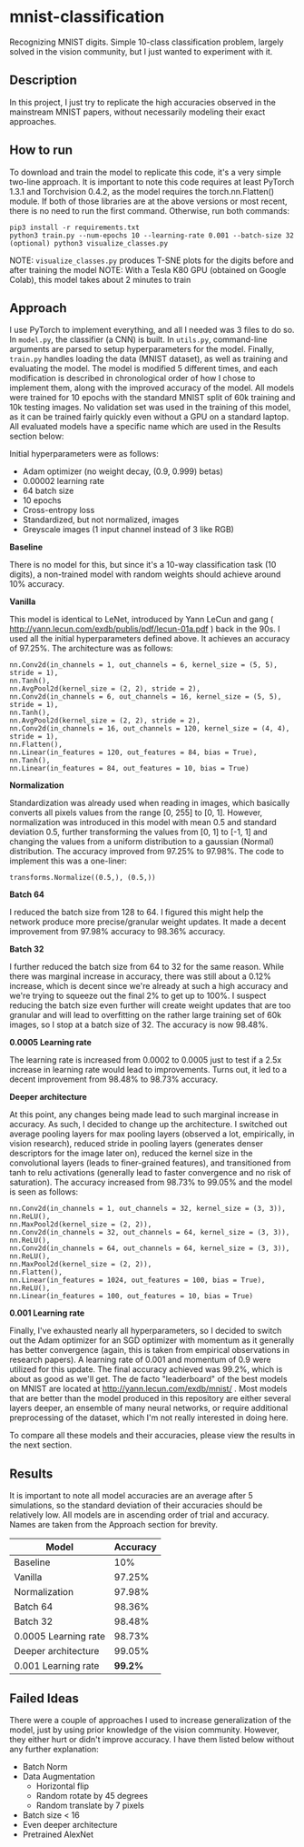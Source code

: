 # mnist-classification
Recognizing MNIST digits. Simple 10-class classification problem, largely solved in the vision community, but I just wanted to experiment with it.

## Description
In this project, I just try to replicate the high accuracies observed in the mainstream MNIST papers, without necessarily modeling their exact approaches.

## How to run

To download and train the model to replicate this code, it's a very simple two-line approach. It is important to note this code requires at least PyTorch 1.3.1 and Torchvision 0.4.2, as the model requires the torch.nn.Flatten() module. If both of those libraries are at the above versions or most recent, there is no need to run the first command. Otherwise, run both commands:

```
pip3 install -r requirements.txt
python3 train.py --num-epochs 10 --learning-rate 0.001 --batch-size 32
(optional) python3 visualize_classes.py
```

NOTE: `visualize_classes.py` produces T-SNE plots for the digits before and after training the model
NOTE: With a Tesla K80 GPU (obtained on Google Colab), this model takes about 2 minutes to train

## Approach
I use PyTorch to implement everything, and all I needed was 3 files to do so. In `model.py`, the classifier (a CNN) is built. In `utils.py`, command-line arguments are parsed to setup hyperparameters for the model. Finally, `train.py` handles loading the data (MNIST dataset), as well as training and evaluating the model. The model is modified 5 different times, and each modification is described in chronological order of how I chose to implement them, along with the improved accuracy of the model. All models were trained for 10 epochs with the standard MNIST split of 60k training and 10k testing images. No validation set was used in the training of this model, as it can be trained fairly quickly even without a GPU on a standard laptop. All evaluated models have a specific name which are used in the Results section below:

Initial hyperparameters were as follows:
* Adam optimizer (no weight decay, (0.9, 0.999) betas)
* 0.00002 learning rate
* 64 batch size
* 10 epochs
* Cross-entropy loss
* Standardized, but not normalized, images
* Greyscale images (1 input channel instead of 3 like RGB)

**Baseline**

There is no model for this, but since it's a 10-way classification task (10 digits), a non-trained model with random weights should achieve around 10% accuracy.

**Vanilla**

This model is identical to LeNet, introduced by Yann LeCun and gang ( http://yann.lecun.com/exdb/publis/pdf/lecun-01a.pdf ) back in the 90s. I used all the initial hyperparameters defined above. It achieves an accuracy of 97.25%. The architecture was as follows:

```
nn.Conv2d(in_channels = 1, out_channels = 6, kernel_size = (5, 5), stride = 1),
nn.Tanh(),
nn.AvgPool2d(kernel_size = (2, 2), stride = 2),
nn.Conv2d(in_channels = 6, out_channels = 16, kernel_size = (5, 5), stride = 1),
nn.Tanh(),
nn.AvgPool2d(kernel_size = (2, 2), stride = 2),
nn.Conv2d(in_channels = 16, out_channels = 120, kernel_size = (4, 4), stride = 1),
nn.Flatten(),
nn.Linear(in_features = 120, out_features = 84, bias = True),
nn.Tanh(),
nn.Linear(in_features = 84, out_features = 10, bias = True)
```

**Normalization**

Standardization was already used when reading in images, which basically converts all pixels values from the range [0, 255] to [0, 1]. However, normalization was introduced in this model with mean 0.5 and standard deviation 0.5, further transforming the values from [0, 1] to [-1, 1] and changing the values from a uniform distribution to a gaussian (Normal) distribution. The accuracy improved from 97.25% to 97.98%. The code to implement this was a one-liner:

```
transforms.Normalize((0.5,), (0.5,))
```

**Batch 64**

I reduced the batch size from 128 to 64. I figured this might help the network produce more precise/granular weight updates. It made a decent improvement from 97.98% accuracy to 98.36% accuracy.

**Batch 32**

I further reduced the batch size from 64 to 32 for the same reason. While there was marginal increase in accuracy, there was still about a 0.12% increase, which is decent since we're already at such a high accuracy and we're trying to squeeze out the final 2% to get up to 100%. I suspect reducing the batch size even further will create weight updates that are too granular and will lead to overfitting on the rather large training set of 60k images, so I stop at a batch size of 32. The accuracy is now 98.48%.

**0.0005 Learning rate**

The learning rate is increased from 0.0002 to 0.0005 just to test if a 2.5x increase in learning rate would lead to improvements. Turns out, it led to a decent improvement from 98.48% to 98.73% accuracy.

**Deeper architecture**

At this point, any changes being made lead to such marginal increase in accuracy. As such, I decided to change up the architecture. I switched out average pooling layers for max pooling layers (observed a lot, empirically, in vision research), reduced stride in pooling layers (generates denser descriptors for the image later on), reduced the kernel size in the convolutional layers (leads to finer-grained features), and transitioned from tanh to relu activations (generally lead to faster convergence and no risk of saturation). The accuracy increased from 98.73% to 99.05% and the model is seen as follows:

```
nn.Conv2d(in_channels = 1, out_channels = 32, kernel_size = (3, 3)),
nn.ReLU(),
nn.MaxPool2d(kernel_size = (2, 2)),
nn.Conv2d(in_channels = 32, out_channels = 64, kernel_size = (3, 3)),
nn.ReLU(),
nn.Conv2d(in_channels = 64, out_channels = 64, kernel_size = (3, 3)),
nn.ReLU(),
nn.MaxPool2d(kernel_size = (2, 2)),
nn.Flatten(),
nn.Linear(in_features = 1024, out_features = 100, bias = True),
nn.ReLU(),
nn.Linear(in_features = 100, out_features = 10, bias = True)
```

**0.001 Learning rate**

Finally, I've exhausted nearly all hyperparameters, so I decided to switch out the Adam optimizer for an SGD optimizer with momentum as it generally has better convergence (again, this is taken from empirical observations in research papers). A learning rate of 0.001 and momentum of 0.9 were utilized for this update. The final accuracy achieved was 99.2%, which is about as good as we'll get. The de facto "leaderboard" of the best models on MNIST are located at http://yann.lecun.com/exdb/mnist/ . Most models that are better than the model produced in this repository are either several layers deeper, an ensemble of many neural networks, or require additional preprocessing of the dataset, which I'm not really interested in doing here.

To compare all these models and their accuracies, please view the results in the next section.

## Results

It is important to note all model accuracies are an average after 5 simulations, so the standard deviation of their accuracies should be relatively low. All models are in ascending order of trial and accuracy. Names are taken from the Approach section for brevity.

| **Model** | **Accuracy** |
|-----------|--------------|
| Baseline | 10% |
| Vanilla | 97.25% |
| Normalization | 97.98% |
| Batch 64 | 98.36% |
| Batch 32 | 98.48% |
| 0.0005 Learning rate | 98.73% |
| Deeper architecture | 99.05% |
| 0.001 Learning rate | **99.2%** |

## Failed Ideas

There were a couple of approaches I used to increase generalization of the model, just by using prior knowledge of the vision community. However, they either hurt or didn't improve accuracy. I have them listed below without any further explanation:

* Batch Norm
* Data Augmentation
  * Horizontal flip
  * Random rotate by 45 degrees
  * Random translate by 7 pixels
* Batch size < 16
* Even deeper architecture
* Pretrained AlexNet
